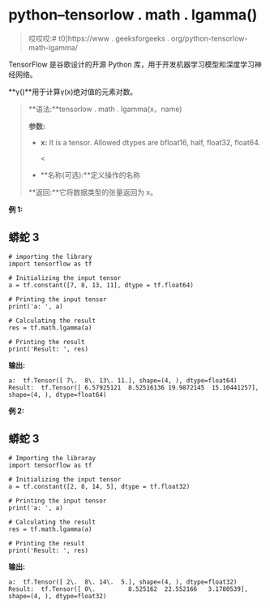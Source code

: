 # python–tensorlow . math . lgamma()

> 哎哎哎:# t0]https://www . geeksforgeeks . org/python-tensorlow-math-lgamma/

TensorFlow 是谷歌设计的开源 Python 库，用于开发机器学习模型和深度学习神经网络。

**γ()**用于计算γ(x)绝对值的元素对数。

> **语法:**tensorlow . math . lgamma(x，name)
> 
> **参数:**
> 
> *   **x:** It is a tensor. Allowed dtypes are bfloat16, half, float32, float64.
>     
>     <
>     
>     
> *   **名称(可选):**定义操作的名称
> 
> **返回:**它将数据类型的张量返回为 x。

**例 1:**

## 蟒蛇 3

```
# importing the library
import tensorflow as tf

# Initializing the input tensor
a = tf.constant([7, 8, 13, 11], dtype = tf.float64)

# Printing the input tensor
print('a: ', a)

# Calculating the result
res = tf.math.lgamma(a)

# Printing the result
print('Result: ', res)
```

**输出:**

```
a:  tf.Tensor([ 7\.  8\. 13\. 11.], shape=(4, ), dtype=float64)
Result:  tf.Tensor([ 6.57925121  8.52516136 19.9872145  15.10441257], shape=(4, ), dtype=float64)

```

**例 2:**

## 蟒蛇 3

```
# Importing the libraray
import tensorflow as tf

# Initializing the input tensor
a = tf.constant([2, 8, 14, 5], dtype = tf.float32)

# Printing the input tensor
print('a: ', a)

# Calculating the result
res = tf.math.lgamma(a)

# Printing the result
print('Result: ', res)
```

**输出:**

```
a:  tf.Tensor([ 2\.  8\. 14\.  5.], shape=(4, ), dtype=float32)
Result:  tf.Tensor([ 0\.         8.525162  22.552166   3.1780539], shape=(4, ), dtype=float32)
```